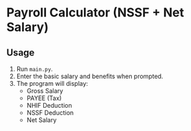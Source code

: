 
# Payroll Calculator (NSSF + Net Salary)

## Usage

1. Run `main.py`.
2. Enter the basic salary and benefits when prompted.
3. The program will display:
   - Gross Salary
   - PAYEE (Tax)
   - NHIF Deduction
   - NSSF Deduction
   - Net Salary
